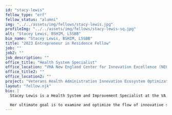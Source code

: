 ```yaml
---
id: "stacy-lewis"
fellow_type: "erf"
fellow_status: "alumni"
img: "../../assets/img/fellows/stacy-lewis.jpg"
profileImg: "../../assets/img/fellows/stacy-lewis-sq.jpg"
alt: "Stacey Lewis, BSHIM, LSSBB"
bio_name: "Stacey Lewis, BSHIM, LSSBB"
title: "2023 Entrepreneur in Residence Fellow"
job: ""
job2: ""
job_description: ""
office_title: "Health System Specialist"
office_location: "VHA New England Center for Innovation Excellence (NECIE)"
office_title2: ""
office_location2: ""
project: "Veterans Health Administration Innovation Ecosystem Optimization"
layout: "fellow.njk"
bio: |
  Stacey Lewis is a Health System and Improvement Specialist at the VA New England Center for Innovation Excellence (NECIE) where she focuses on the Center's strategic operations. As a certified Lean Six Sigma Black Belt and data-driven strategic thinker, her Veterans Health Administration Innovation Ecosystem (VHA IE) Optimization project is taking a deep dive into the new VA Pathfinder program's processes and outcomes. <br><br>

  Her ultimate goal is to examine and optimize the flow of innovative solutions throughout VHA Office of Healthcare Innovation and Learning; beginning at intake and concluding with the successful integration of those solutions into the appropriate Care Models of the healthcare delivery system, she seeks to operationalize the process so that the value of innovation can be extracted and realized. Utilizing a systematic approach to understanding performance, key areas are efficiency, effectiveness, and strategic alignment.
---
```

